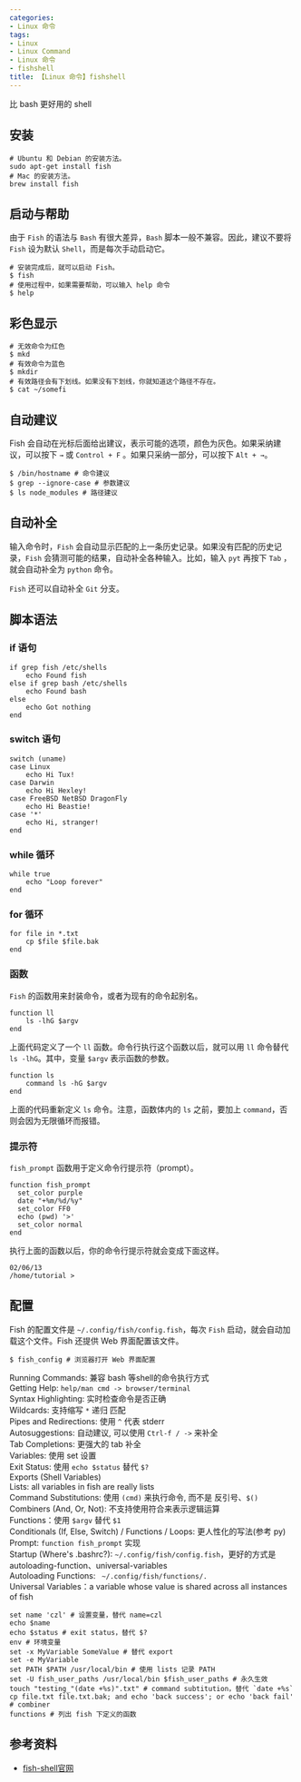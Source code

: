 ```yaml
---
categories:
- Linux 命令
tags:
- Linux
- Linux Command
- Linux 命令
- fishshell
title: 【Linux 命令】fishshell
---
```


比 bash 更好用的 shell

## 安装

```shell
# Ubuntu 和 Debian 的安装方法。
sudo apt-get install fish
# Mac 的安装方法。
brew install fish
```

## 启动与帮助

由于 `Fish` 的语法与 `Bash` 有很大差异，`Bash` 脚本一般不兼容。因此，建议不要将 `Fish` 设为默认 `Shell`，而是每次手动启动它。

```shell
# 安装完成后，就可以启动 Fish。
$ fish
# 使用过程中，如果需要帮助，可以输入 help 命令
$ help
```

## 彩色显示

```shell
# 无效命令为红色
$ mkd
# 有效命令为蓝色
$ mkdir
# 有效路径会有下划线。如果没有下划线，你就知道这个路径不存在。
$ cat ~/somefi 
```

## 自动建议

Fish 会自动在光标后面给出建议，表示可能的选项，颜色为灰色。如果采纳建议，可以按下 `→` 或 `Control + F` 。如果只采纳一部分，可以按下 `Alt + →`。

```shell
$ /bin/hostname # 命令建议
$ grep --ignore-case # 参数建议
$ ls node_modules # 路径建议
```

## 自动补全

输入命令时，`Fish` 会自动显示匹配的上一条历史记录。如果没有匹配的历史记录，`Fish` 会猜测可能的结果，自动补全各种输入。比如，输入 `pyt` 再按下 `Tab` ，就会自动补全为 `python` 命令。

`Fish` 还可以自动补全 `Git` 分支。

## 脚本语法

### if 语句

```shell
if grep fish /etc/shells
    echo Found fish
else if grep bash /etc/shells
    echo Found bash
else
    echo Got nothing
end
```

### switch 语句

```shell
switch (uname)
case Linux
    echo Hi Tux!
case Darwin
    echo Hi Hexley!
case FreeBSD NetBSD DragonFly
    echo Hi Beastie!
case '*'
    echo Hi, stranger!
end
```

### while 循环

```shell
while true
    echo "Loop forever"
end
```

### for 循环

```shell
for file in *.txt
    cp $file $file.bak
end
```

### 函数

`Fish` 的函数用来封装命令，或者为现有的命令起别名。

```shell
function ll
    ls -lhG $argv
end
```

上面代码定义了一个 `ll` 函数。命令行执行这个函数以后，就可以用 `ll` 命令替代 `ls -lhG`。其中，变量 `$argv` 表示函数的参数。

```shell
function ls
    command ls -hG $argv
end
```

上面的代码重新定义 `ls` 命令。注意，函数体内的 `ls` 之前，要加上 `command`，否则会因为无限循环而报错。

### 提示符

`fish_prompt` 函数用于定义命令行提示符（prompt）。

```shell
function fish_prompt
  set_color purple
  date "+%m/%d/%y"
  set_color FF0
  echo (pwd) '>'
  set_color normal
end
```

执行上面的函数以后，你的命令行提示符就会变成下面这样。

```
02/06/13
/home/tutorial > 
```

## 配置

Fish 的配置文件是 `~/.config/fish/config.fish`，每次 `Fish` 启动，就会自动加载这个文件。Fish 还提供 Web 界面配置该文件。

```shell
$ fish_config # 浏览器打开 Web 界面配置
```

Running Commands: 兼容 bash 等shell的命令执行方式  
Getting Help: `help/man cmd -> browser/terminal`  
Syntax Highlighting: 实时检查命令是否正确  
Wildcards: 支持缩写  `*` 递归 匹配  
Pipes and Redirections: 使用 `^` 代表 stderr  
Autosuggestions: 自动建议, 可以使用 `Ctrl-f / ->` 来补全  
Tab Completions: 更强大的 tab 补全  
Variables: 使用 set 设置  
Exit Status: 使用 `echo $status` 替代 `$?`  
Exports (Shell Variables)  
Lists: all variables in fish are really lists  
Command Substitutions: 使用 `(cmd)` 来执行命令, 而不是 反引号、`$()`  
Combiners (And, Or, Not): 不支持使用符合来表示逻辑运算  
Functions：使用 `$argv` 替代 `$1`  
Conditionals (If, Else, Switch) / Functions / Loops: 更人性化的写法(参考 py)  
Prompt: `function fish_prompt` 实现  
Startup (Where's .bashrc?): `~/.config/fish/config.fish`，更好的方式是 autoloading-function、universal-variables  
Autoloading Functions: ` ~/.config/fish/functions/.`  
Universal Variables：a variable whose value is shared across all instances of fish  

```shell
set name 'czl' # 设置变量，替代 name=czl
echo $name
echo $status # exit status，替代 $?
env # 环境变量
set -x MyVariable SomeValue # 替代 export
set -e MyVariable
set PATH $PATH /usr/local/bin # 使用 lists 记录 PATH
set -U fish_user_paths /usr/local/bin $fish_user_paths # 永久生效
touch "testing_"(date +%s)".txt" # command subtitution，替代 `date +%s`
cp file.txt file.txt.bak; and echo 'back success'; or echo 'back fail' # combiner
functions # 列出 fish 下定义的函数
```

## 参考资料

- [fish-shell官网](http://fishshell.com)